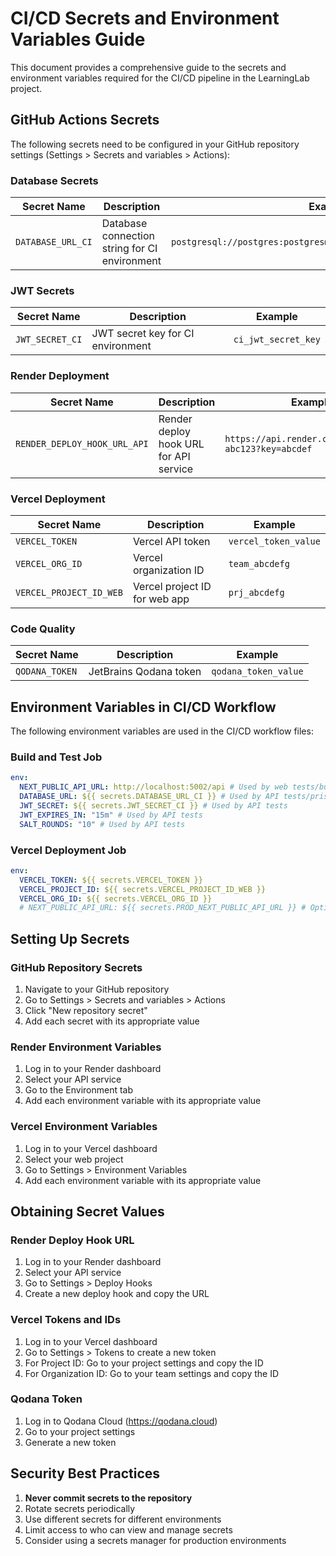 # CI/CD Secrets and Environment Variables Guide

This document provides a comprehensive guide to the secrets and environment variables required for the CI/CD pipeline in the LearningLab project.

## GitHub Actions Secrets

The following secrets need to be configured in your GitHub repository settings (Settings > Secrets and variables > Actions):

### Database Secrets

| Secret Name       | Description                                   | Example                                                          |
| ----------------- | --------------------------------------------- | ---------------------------------------------------------------- |
| `DATABASE_URL_CI` | Database connection string for CI environment | `postgresql://postgres:postgres@localhost:5432/learninglab_test` |

### JWT Secrets

| Secret Name     | Description                       | Example             |
| --------------- | --------------------------------- | ------------------- |
| `JWT_SECRET_CI` | JWT secret key for CI environment | `ci_jwt_secret_key` |

### Render Deployment

| Secret Name                  | Description                            | Example                                               |
| ---------------------------- | -------------------------------------- | ----------------------------------------------------- |
| `RENDER_DEPLOY_HOOK_URL_API` | Render deploy hook URL for API service | `https://api.render.com/deploy/srv-abc123?key=abcdef` |

### Vercel Deployment

| Secret Name             | Description                   | Example              |
| ----------------------- | ----------------------------- | -------------------- |
| `VERCEL_TOKEN`          | Vercel API token              | `vercel_token_value` |
| `VERCEL_ORG_ID`         | Vercel organization ID        | `team_abcdefg`       |
| `VERCEL_PROJECT_ID_WEB` | Vercel project ID for web app | `prj_abcdefg`        |

### Code Quality

| Secret Name    | Description            | Example              |
| -------------- | ---------------------- | -------------------- |
| `QODANA_TOKEN` | JetBrains Qodana token | `qodana_token_value` |

## Environment Variables in CI/CD Workflow

The following environment variables are used in the CI/CD workflow files:

### Build and Test Job

```yaml
env:
  NEXT_PUBLIC_API_URL: http://localhost:5002/api # Used by web tests/build
  DATABASE_URL: ${{ secrets.DATABASE_URL_CI }} # Used by API tests/prisma
  JWT_SECRET: ${{ secrets.JWT_SECRET_CI }} # Used by API tests
  JWT_EXPIRES_IN: "15m" # Used by API tests
  SALT_ROUNDS: "10" # Used by API tests
```

### Vercel Deployment Job

```yaml
env:
  VERCEL_TOKEN: ${{ secrets.VERCEL_TOKEN }}
  VERCEL_PROJECT_ID: ${{ secrets.VERCEL_PROJECT_ID_WEB }}
  VERCEL_ORG_ID: ${{ secrets.VERCEL_ORG_ID }}
  # NEXT_PUBLIC_API_URL: ${{ secrets.PROD_NEXT_PUBLIC_API_URL }} # Optional override
```

## Setting Up Secrets

### GitHub Repository Secrets

1. Navigate to your GitHub repository
2. Go to Settings > Secrets and variables > Actions
3. Click "New repository secret"
4. Add each secret with its appropriate value

### Render Environment Variables

1. Log in to your Render dashboard
2. Select your API service
3. Go to the Environment tab
4. Add each environment variable with its appropriate value

### Vercel Environment Variables

1. Log in to your Vercel dashboard
2. Select your web project
3. Go to Settings > Environment Variables
4. Add each environment variable with its appropriate value

## Obtaining Secret Values

### Render Deploy Hook URL

1. Log in to your Render dashboard
2. Select your API service
3. Go to Settings > Deploy Hooks
4. Create a new deploy hook and copy the URL

### Vercel Tokens and IDs

1. Log in to your Vercel dashboard
2. Go to Settings > Tokens to create a new token
3. For Project ID: Go to your project settings and copy the ID
4. For Organization ID: Go to your team settings and copy the ID

### Qodana Token

1. Log in to Qodana Cloud (https://qodana.cloud)
2. Go to your project settings
3. Generate a new token

## Security Best Practices

1. **Never commit secrets to the repository**
2. Rotate secrets periodically
3. Use different secrets for different environments
4. Limit access to who can view and manage secrets
5. Consider using a secrets manager for production environments
